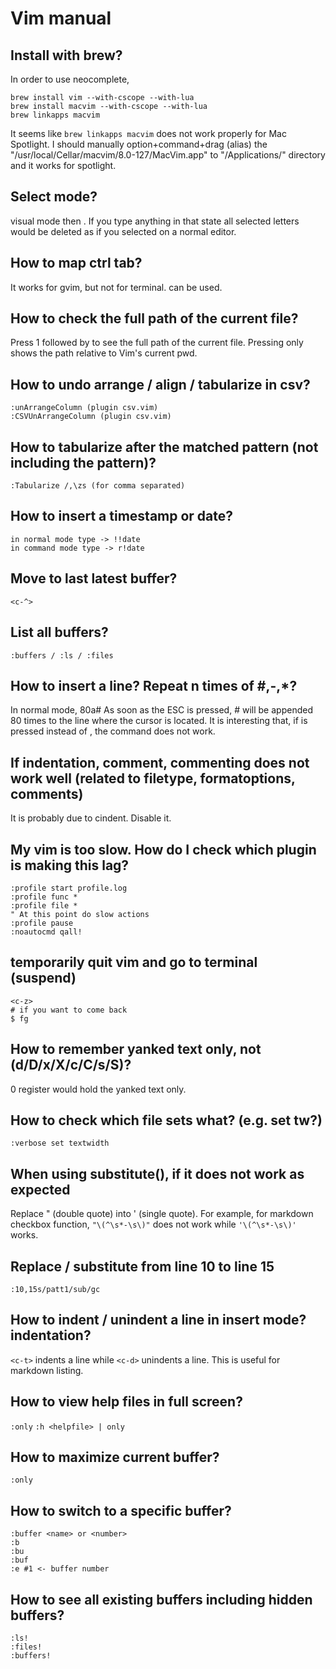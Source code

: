 # Vim manual

## Install with brew?
In order to use neocomplete,
```
brew install vim --with-cscope --with-lua
brew install macvim --with-cscope --with-lua
brew linkapps macvim
```
It seems like `brew linkapps macvim` does not work properly for Mac Spotlight. I should manually option+command+drag (alias) the "/usr/local/Cellar/macvim/8.0-127/MacVim.app" to "/Applications/" directory and it works for spotlight.

## Select mode?
visual mode then <c-g>. If you type anything in that state all selected letters would be deleted as if you selected on a normal editor. 

## How to map ctrl tab?
It works for gvim, but not for terminal. <c-tab> can be used.

## How to check the full path of the current file?
Press 1 followed by <c-g> to see the full path of the current file.
Pressing only <c-g> shows the path relative to Vim's current pwd.

## How to undo arrange / align / tabularize in csv?
	:unArrangeColumn (plugin csv.vim)
	:CSVUnArrangeColumn (plugin csv.vim)

## How to tabularize after the matched pattern (not including the pattern)?
	:Tabularize /,\zs (for comma separated)

## How to insert a timestamp or date?
	in normal mode type -> !!date
	in command mode type -> r!date

## Move to last latest buffer?
	<c-^>

## List all buffers?
	:buffers / :ls / :files

## How to insert a line? Repeat n times of #,-,*?
In normal mode,
    80a#<ESC>
As soon as the ESC is pressed, # will be appended 80 times to the line where the cursor is located.
It is interesting that, if <c-c> is pressed instead of <ESC>, the command does not work. 

## If indentation, comment, commenting does not work well (related to filetype, formatoptions, comments) 
It is probably due to cindent. Disable it.

## My vim is too slow. How do I check which plugin is making this lag?
    :profile start profile.log
    :profile func *
    :profile file *
    " At this point do slow actions
    :profile pause
    :noautocmd qall!

## temporarily quit vim and go to terminal (suspend)
    <c-z>
    # if you want to come back
    $ fg

## How to remember yanked text only, not (d/D/x/X/c/C/s/S)?
0 register would hold the yanked text only.

## How to check which file sets what? (e.g. set tw?)
`:verbose set textwidth`

## When using substitute(), if it does not work as expected
Replace " (double quote) into ' (single quote).
For example, for markdown checkbox function,
`"\(^\s*-\s\)"` does not work while `'\(^\s*-\s\)'` works.

## Replace / substitute from line 10 to line 15
`:10,15s/patt1/sub/gc`

## How to indent / unindent a line in insert mode? indentation?
`<c-t>` indents a line while `<c-d>` unindents a line.
This is useful for markdown listing.

## How to view help files in full screen?
`:only`
`:h <helpfile> | only`

## How to maximize current buffer?
`:only`

## How to switch to a specific buffer?
```
:buffer <name> or <number>
:b
:bu 
:buf
:e #1 <- buffer number
```

## How to see all existing buffers including hidden buffers?
```
:ls!
:files!
:buffers!
```
